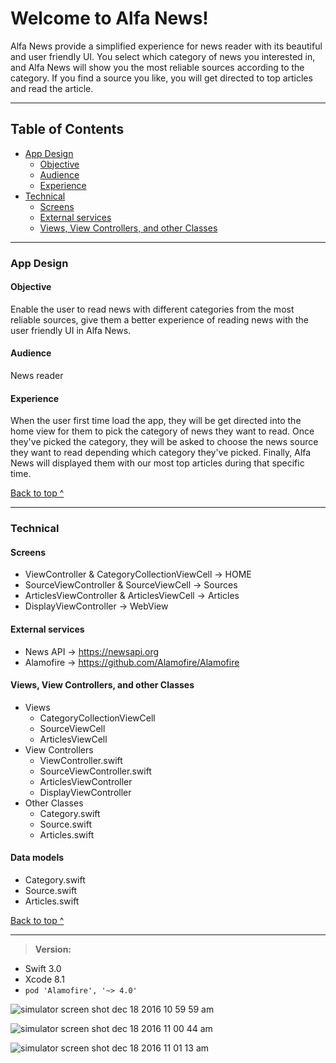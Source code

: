 Welcome to Alfa News!
===================

Alfa News provide a simplified experience for news reader with its beautiful and user friendly UI. You select which category of news you interested in, and Alfa News will show you the most reliable sources according to the category. If you find a source you like, you will get directed to top articles and read the article.

----------

## Table of Contents
  * [App Design](#app-design)
    * [Objective](#objective)
    * [Audience](#audience)
    * [Experience](#experience)
  * [Technical](#technical)
    * [Screens](#Screens)
    * [External services](#external-services)
    * [Views, View Controllers, and other Classes](#Views-View-Controllers-and-other-Classes)

---
### App Design

#### Objective
Enable the user to read news with different categories from the most reliable sources, give them a better experience of reading news with the user friendly UI in Alfa News.

#### Audience
News reader

#### Experience
When the user first time load the app, they will be get directed into the home view for them to pick the category of news they want to read. Once they've picked the category, they will be asked to choose the news source they want to read depending which category they've picked. Finally, Alfa News will displayed them with our most top articles during that specific time.

[Back to top ^](#)

---

### Technical

#### Screens
* ViewController & CategoryCollectionViewCell -> HOME
* SourceViewController & SourceViewCell -> Sources
* ArticlesViewController & ArticlesViewCell -> Articles
* DisplayViewController -> WebView

#### External services
* News API -> https://newsapi.org
* Alamofire -> https://github.com/Alamofire/Alamofire

#### Views, View Controllers, and other Classes
* Views
  * CategoryCollectionViewCell
  * SourceViewCell
  * ArticlesViewCell
* View Controllers
  * ViewController.swift
  * SourceViewController.swift
  * ArticlesViewController
  * DisplayViewController
* Other Classes
  * Category.swift
  * Source.swift
  * Articles.swift

#### Data models
* Category.swift
* Source.swift
* Articles.swift

[Back to top ^](#)

---
> **Version:**
* Swift 3.0
* Xcode 8.1
* ```pod 'Alamofire', '~> 4.0'```

![simulator screen shot dec 18 2016 10 59 59 am](https://cloud.githubusercontent.com/assets/17153572/21295781/6238179e-c511-11e6-80ea-d9adc79518ad.png)

![simulator screen shot dec 18 2016 11 00 44 am](https://cloud.githubusercontent.com/assets/17153572/21295787/75d02756-c511-11e6-88e0-ce703b93d4b6.png)

![simulator screen shot dec 18 2016 11 01 13 am](https://cloud.githubusercontent.com/assets/17153572/21295808/d9d12408-c511-11e6-9074-545632a201d2.png) 
